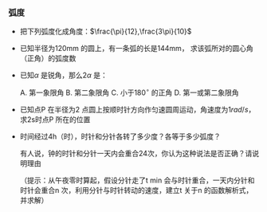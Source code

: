 ### 弧度

- 把下列弧度化成角度：$\frac{\pi}{12},\frac{3\pi}{10}$

- 已知半径为120mm 的圆上，有一条弧的长是144mm， 求该弧所对的圆心角（正角）的弧度数

- 已知$\alpha$ 是锐角，那么$2\alpha$ 是：

  A. 第一象限角    B. 第二象限角    C. 小于$180^\circ$ 的正角    D. 第一或第二象限角

- 已知点P 在半径为2 点圆上按顺时针方向作匀速圆周运动，角速度为$1rad/s$，求2s时点P 所在的位置 

- 时间经过4h（时），时针和分针各转了多少度？各等于多少弧度？

  有人说，钟的时针和分针一天内会重合24次，你认为这种说法是否正确？请说明理由

  （提示：从午夜零时算起，假设分针走了t min 会与时针重合，一天内分针和时针会重合n 次，利用分针与时针转动的速度，建立t 关于n 的函数解析式，并求解）



